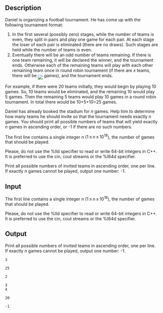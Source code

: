 ## Description

<div><p>Daniel is organizing a football tournament. He has come up with the following tournament format: </p><ol> <li> In the first several (possibly zero) stages, while the number of teams is even, they split in pairs and play one game for each pair. At each stage the loser of each pair is eliminated (there are no draws). Such stages are held while the number of teams is even. </li><li> Eventually there will be an odd number of teams remaining. If there is one team remaining, it will be declared the winner, and the tournament ends. Otherwise each of the remaining teams will play with each other remaining team once in round robin tournament (if there are <span class="tex-span"><i>x</i></span> teams, there will be <img align="middle" class="tex-formula" src="file://W9kPm0bx.png" style="max-width: 100.0%;max-height: 100.0%;"> games), and the tournament ends. </li></ol><p>For example, if there were 20 teams initially, they would begin by playing 10 games. So, 10 teams would be eliminated, and the remaining 10 would play 5 games. Then the remaining 5 teams would play 10 games in a round robin tournament. In total there would be 10+5+10=25 games.</p><p>Daniel has already booked the stadium for <span class="tex-span"><i>n</i></span> games. Help him to determine how many teams he should invite so that the tournament needs <span class="tex-font-style-bf">exactly</span> <span class="tex-span"><i>n</i></span> games. You should print all possible numbers of teams that will yield exactly <span class="tex-span"><i>n</i></span> games in ascending order, or <span class="tex-font-style-tt">-1</span> if there are no such numbers.</p></div><div class="input-specification"><p>The first line contains a single integer <span class="tex-span"><i>n</i></span> (<span class="tex-span">1 ≤ <i>n</i> ≤ 10<sup class="upper-index">18</sup></span>), the number of games that should be played.</p><p>Please, do not use the <span class="tex-font-style-tt">%lld</span> specifier to read or write 64-bit integers in С++. It is preferred to use the <span class="tex-font-style-tt">cin</span>, <span class="tex-font-style-tt">cout</span> streams or the <span class="tex-font-style-tt">%I64d</span> specifier.</p></div><div class="output-specification"><p>Print all possible numbers of invited teams in ascending order, one per line. If exactly <span class="tex-span"><i>n</i></span> games cannot be played, output one number: <span class="tex-font-style-tt">-1</span>.</p></div>

## Input

<p>The first line contains a single integer <span class="tex-span"><i>n</i></span> (<span class="tex-span">1 ≤ <i>n</i> ≤ 10<sup class="upper-index">18</sup></span>), the number of games that should be played.</p><p>Please, do not use the <span class="tex-font-style-tt">%lld</span> specifier to read or write 64-bit integers in С++. It is preferred to use the <span class="tex-font-style-tt">cin</span>, <span class="tex-font-style-tt">cout</span> streams or the <span class="tex-font-style-tt">%I64d</span> specifier.</p>

## Output

<p>Print all possible numbers of invited teams in ascending order, one per line. If exactly <span class="tex-span"><i>n</i></span> games cannot be played, output one number: <span class="tex-font-style-tt">-1</span>.</p>





```input1
3

```




```input2
25

```




```input3
2

```




```output1
3
4

```




```output2
20

```




```output3
-1

```


